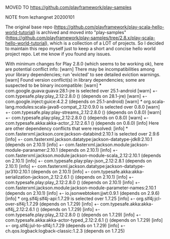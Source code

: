 MOVED TO https://github.com/playframework/play-samples

NOTE from lezhangnet 20200101

The original base repo (https://github.com/playframework/play-scala-hello-world-tutorial) is archived and moved into "play-samples" (https://github.com/playframework/play-samples/tree/2.8.x/play-scala-hello-world-tutorial), which is a collection of a LOT of projects. So I decided to maintain this repo myself just to keep a short and concise hello world project repo. Let me know if you found any issues.

With minimum changes for Play 2.8.0 (which seems to be working ok), here are potential conflict info:
[warn] There may be incompatibilities among your library dependencies; run 'evicted' to see detailed eviction warnings.
[warn] Found version conflict(s) in library dependencies; some are suspected to be binary incompatible:
[warn] 	* com.google.guava:guava:28.1-jre is selected over 25.1-android
[warn] 	    +- com.typesafe.play:play_2.12:2.8.0 ()               (depends on 28.1-jre)
[warn] 	    +- com.google.inject:guice:4.2.2                      (depends on 25.1-android)
[warn] 	* org.scala-lang.modules:scala-java8-compat_2.12:0.9.0 is selected over 0.8.0
[warn] 	    +- com.typesafe.play:play-streams_2.12:2.8.0 ()       (depends on 0.8.0)
[warn] 	    +- com.typesafe.play:play_2.12:2.8.0 ()               (depends on 0.8.0)
[warn] 	    +- com.typesafe.akka:akka-actor_2.12:2.6.1 ()         (depends on 0.8.0)
[info] Here are other dependency conflicts that were resolved:
[info] 	* com.fasterxml.jackson.core:jackson-databind:2.10.1 is selected over 2.9.6
[info] 	    +- com.fasterxml.jackson.datatype:jackson-datatype-jdk8:2.10.1 (depends on 2.10.1)
[info] 	    +- com.fasterxml.jackson.module:jackson-module-paranamer:2.10.1 (depends on 2.10.1)
[info] 	    +- com.fasterxml.jackson.module:jackson-module-scala_2.12:2.10.1 (depends on 2.10.1)
[info] 	    +- com.typesafe.play:play-json_2.12:2.8.1             (depends on 2.10.1)
[info] 	    +- com.fasterxml.jackson.datatype:jackson-datatype-jsr310:2.10.1 (depends on 2.10.1)
[info] 	    +- com.typesafe.akka:akka-serialization-jackson_2.12:2.6.1 () (depends on 2.10.1)
[info] 	    +- com.typesafe.play:play_2.12:2.8.0 ()               (depends on 2.10.1)
[info] 	    +- com.fasterxml.jackson.module:jackson-module-parameter-names:2.10.1 (depends on 2.10.1)
[info] 	    +- io.jsonwebtoken:jjwt:0.9.1                         (depends on 2.9.6)
[info] 	* org.slf4j:slf4j-api:1.7.29 is selected over 1.7.25
[info] 	    +- org.slf4j:jcl-over-slf4j:1.7.29                    (depends on 1.7.29)
[info] 	    +- com.typesafe.akka:akka-slf4j_2.12:2.6.1 ()         (depends on 1.7.29)
[info] 	    +- com.typesafe.play:play_2.12:2.8.0 ()               (depends on 1.7.29)
[info] 	    +- com.typesafe.akka:akka-actor-typed_2.12:2.6.1 ()   (depends on 1.7.29)
[info] 	    +- org.slf4j:jul-to-slf4j:1.7.29                      (depends on 1.7.29)
[info] 	    +- ch.qos.logback:logback-classic:1.2.3               (depends on 1.7.25)
